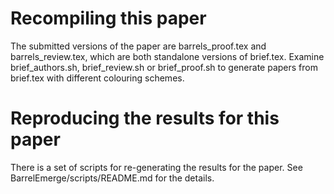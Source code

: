 # Recompiling this paper

The submitted versions of the paper are barrels_proof.tex and
barrels_review.tex, which are both standalone versions of
brief.tex. Examine brief_authors.sh, brief_review.sh or brief_proof.sh
to generate papers from brief.tex with different colouring schemes.

# Reproducing the results for this paper

There is a set of scripts for re-generating the results for the
paper. See BarrelEmerge/scripts/README.md for the details.
